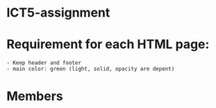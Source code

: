 # ICT5-assignment
# Requirement for each HTML page: 
	- Keep header and footer
	- main color: green (light, solid, opacity are depent)
# Members
